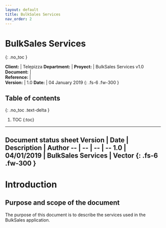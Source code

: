 ```yaml
---
layout: default
title: BulkSales Services
nav_order: 2
---
```


# BulkSales Services
{: .no_toc }


**Client:** | Telepizza
**Department:** | 
**Proyect:** | BulkSales Services v1.0
**Document:** |   
**Reference:** |   
**Version:** | 1.0
**Date:** | 04 January 2019
{: .fs-6 .fw-300 }

## Table of contents
{: .no_toc .text-delta }

1. TOC
{:toc}

---

__**Document status sheet**__
Version | Date | Description | Author
-- | -- | -- | -- 
1.0 | 04/01/2019 | BulkSales Services | Vector
{: .fs-6 .fw-300 }
---

# Introduction

## Purpose and scope of the document 

The purpose of this document is to describe the services used in the BulkSales application.
